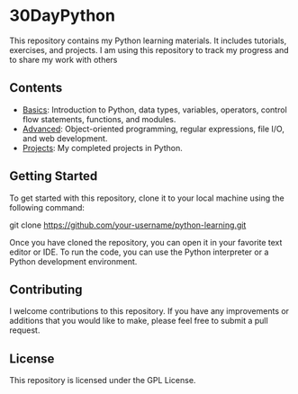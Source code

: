 # 30DayPython
This repository contains my Python learning materials. It includes tutorials, exercises, and projects. I am using this repository to track my progress and to share my work with others


## Contents
* [Basics](basics/README.md): Introduction to Python, data types, variables, operators, control flow statements, functions, and modules.
* [Advanced](advanced/README.md): Object-oriented programming, regular expressions, file I/O, and web development.
* [Projects](projects/README.md): My completed projects in Python.
## Getting Started
To get started with this repository, clone it to your local machine using the following command:

git clone https://github.com/your-username/python-learning.git


Once you have cloned the repository, you can open it in your favorite text editor or IDE. To run the code, you can use the Python interpreter or a Python development environment.
## Contributing
I welcome contributions to this repository. If you have any improvements or additions that you would like to make, please feel free to submit a pull request.
## License
This repository is licensed under the GPL License.


